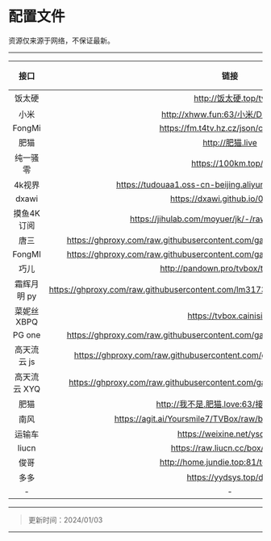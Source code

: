 # **配置文件**

资源仅来源于网络，不保证最新。

---

| 接口 | 链接 | 状态 |
| :----: | :----: | :----: |
| 饭太硬 | http://饭太硬.top/tv | 🟢 |
| 小米 | http://xhww.fun:63/小米/DEMO.json | - |
| FongMi | https://fm.t4tv.hz.cz/json/config.json | - |
| 肥猫 | http://肥猫.live | - |
| 纯一骚零 | https://100km.top/0 | - |
| 4k视界 | https://tudouaa1.oss-cn-beijing.aliyuncs.com/api/apix.json | - |
| dxawi | https://dxawi.github.io/0/0.json | - |
| 摸鱼4K订阅 | https://jihulab.com/moyuer/jk/-/raw/main/moyu.json | - |
| 唐三 | https://ghproxy.com/raw.githubusercontent.com/gaotianliuyun/gao/master/0828.json | - |
| FongMI | https://ghproxy.com/raw.githubusercontent.com/gaotianliuyun/gao/master/0827.json | - |
| 巧儿 | http://pandown.pro/tvbox/tvbox.json | - |
| 霜辉月明 py | https://ghproxy.com/raw.githubusercontent.com/lm317379829/PyramidStore/pyramid/py.json | - |
| 菜妮丝 XBPQ | https://tvbox.cainisi.cf | - |
| PG one | https://ghproxy.com/raw.githubusercontent.com/gaotianliuyun/gao/master/0825.json | - |
| 高天流云 js | https://ghproxy.com/raw.githubusercontent.com/gaotianliuyun/gao/master/js.json | - |
| 高天流云 XYQ | https://ghproxy.com/raw.githubusercontent.com/gaotianliuyun/gao/master/XYQ.json | - |
| 肥猫 | http://我不是.肥猫.love:63/接口禁止贩卖 | - |
| 南风 | https://agit.ai/Yoursmile7/TVBox/raw/branch/master/XC.json | - |
| 运输车 | https://weixine.net/ysc.json | - |
| liucn | https://raw.liucn.cc/box/m.json | - |
| 俊哥 | http://home.jundie.top:81/top98.json | - |
| 多多 | https://yydsys.top/duo | - |
| - | - | - |
 

---
> 更新时间：2024/01/03
---

<!-- 🟢🔴🟡 -->